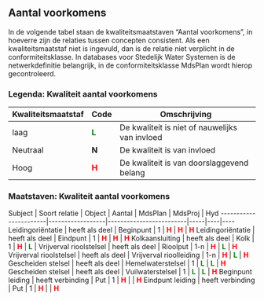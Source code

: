 ## Aantal voorkomens ##

In de volgende tabel staan de kwaliteitsmaatstaven “Aantal voorkomens”, in hoeverre zijn de relaties tussen concepten consistent. 
Als een kwaliteitsmaatstaf niet is ingevuld, dan is de relatie niet verplicht in de conformiteitsklasse.
In databases voor Stedelijk Water Systemen is de netwerkdefinitie belangrijk, in de conformiteitsklasse MdsPlan wordt hierop gecontroleerd.

### Legenda: Kwaliteit aantal voorkomens ###

Kwaliteitsmaatstaf | Code | Omschrijving
-------------------|------|-------------
laag               | <strong style="color:green">L</strong> | De kwaliteit is niet of nauwelijks van invloed
Neutraal           | **N**                              | De kwaliteit is van invloed
Hoog               | <strong style="color:red">H</strong>   | De kwaliteit is van doorslaggevend belang

### Maatstaven: Kwaliteit aantal voorkomens ###

Subject                | Soort relatie    | Object                  | Aantal | MdsPlan | MdsProj | Hyd
-----------------------|------------------|-------------------------|-----|----|----
Leidingoriëntatie      | heeft als deel   | Beginpunt               | 1      | <strong style="color:red">H</strong>   |  <strong style="color:red">H</strong>   |  <strong style="color:red">H</strong>
Leidingoriëntatie      | heeft als deel   | Eindpunt                | 1      | <strong style="color:red">H</strong>   |  <strong style="color:red">H</strong>   |  <strong style="color:red">H</strong>
Kolkaansluiting        | heeft als deel   | Kolk                    | 1      | <strong style="color:red">H</strong>   |  <strong style="color:green">L</strong> |
Vrijverval rioolstelsel | heeft als deel  | Rioolput                | 1-n    | <strong style="color:red">H</strong>   |  <strong style="color:green">L</strong> |  <strong style="color:red">H</strong>
Vrijverval rioolstelsel | heeft als deel  | Vrijverval rioolleiding | 1-n    | <strong style="color:red">H</strong>   |  <strong style="color:green">L</strong> |  <strong style="color:red">H</strong>
Gescheiden stelsel     | heeft als deel   | Hemelwaterstelsel       | 1      | <strong style="color:green">L</strong> |  <strong style="color:green">L</strong> |  <strong style="color:red">H</strong>
Gescheiden stelsel     | heeft als deel   | Vuilwaterstelsel        | 1      | <strong style="color:green">L</strong> |  <strong style="color:green">L</strong> |  <strong style="color:red">H</strong>
Beginpunt leiding      | heeft verbinding | Put                     | 1      | <strong style="color:red">H</strong>   |                                     |  <strong style="color:red">H</strong> 
Eindpunt leiding       | heeft verbinding | Put                     | 1      | <strong style="color:red">H</strong>   |                                     |  <strong style="color:red">H</strong>
